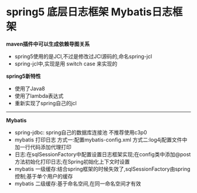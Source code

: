 # spring5 底层日志框架 Mybatis日志框架

**maven插件中可以生成依赖导图关系**

- spring5使用的是JCl,不过是修改过JCl源码的,命名spring-jcl
- spring-jcl中,实现是用 switch case 来实现的

**spring5新特性**

- 使用了Java8
- 使用了lambda表达式
- 重新实现了spring自己的jcl

------

**Mybatis**

- spring-jdbc: spring自己的数据库连接池 不推荐使用c3p0
- mybatis 打印日志 方式一:配置mybatis-config.xml 方式二:log4j配置文件中加一行代码添加代理打印
- 日志:在sqlSessionFactory中配置设置日志框架实现;在config类中添加@post方法初始化打印日志;在Spring初始化上下文时设置
- mybatis 一级缓存:结合spring框架的时候失效了,sqlSessionFactory由spring控制;基于单个用户的缓存
- mybatis 二级缓存:基于命名空间,在同一命名空间才有效
